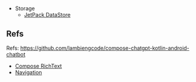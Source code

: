 # 

- Storage
    - [JetPack DataStore](https://developer.android.com/topic/libraries/architecture/datastore?hl=zh-cn)

## Refs

Refs: https://github.com/lambiengcode/compose-chatgpt-kotlin-android-chatbot

- [Compose RichText](https://github.com/halilozercan/compose-richtext)
- [Navigation](https://github.com/adrielcafe/voyager)